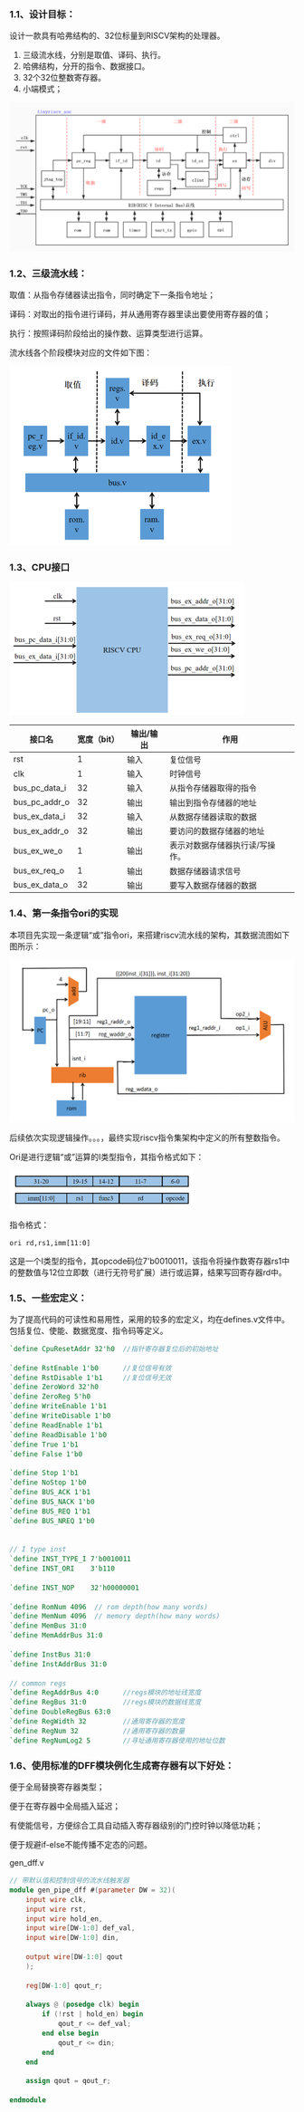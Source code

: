 ### 1.1、设计目标：

设计一款具有哈弗结构的、32位标量到RISCV架构的处理器。

1. 三级流水线，分别是取值、译码、执行。
2. 哈佛结构，分开的指令、数据接口。
3. 32个32位整数寄存器。
4. 小端模式；

![](../graphics/riscv架构图.jpg)

### 1.2、三级流水线：

取值：从指令存储器读出指令，同时确定下一条指令地址；

译码：对取出的指令进行译码，并从通用寄存器里读出要使用寄存器的值；

执行：按照译码阶段给出的操作数、运算类型进行运算。

流水线各个阶段模块对应的文件如下图：

 <img src="../graphics/流水线各个阶段模块.png" alt="1667092043781" style="zoom:50%;" />



### 1.3、CPU接口

<img src="../graphics/CPU接口.jpg" alt="img" style="zoom: 50%;" /> 

| 接口名        | 宽度（bit） | 输出/输出 | 作用                            |
| ------------- | ----------- | --------- | ------------------------------- |
| rst           | 1           | 输入      | 复位信号                        |
| clk           | 1           | 输入      | 时钟信号                        |
| bus_pc_data_i | 32          | 输入      | 从指令存储器取得的指令          |
| bus_pc_addr_o | 32          | 输出      | 输出到指令存储器的地址          |
| bus_ex_data_i | 32          | 输入      | 从数据存储器读取的数据          |
| bus_ex_addr_o | 32          | 输出      | 要访问的数据存储器的地址        |
| bus_ex_we_o   | 1           | 输出      | 表示对数据存储器执行读/写操作。 |
| bus_ex_req_o  | 1           | 输出      | 数据存储器请求信号              |
| bus_ex_data_o | 32          | 输出      | 要写入数据存储器的数据          |

### 1.4、第一条指令ori的实现

本项目先实现一条逻辑“或”指令ori，来搭建riscv流水线的架构，其数据流图如下图所示：

<img src="../graphics/ori指令数据流图.png" alt="1667091296922" style="zoom: 50%;" />

后续依次实现逻辑操作。。。，最终实现riscv指令集架构中定义的所有整数指令。

Ori是进行逻辑“或”运算的I类型指令，其指令格式如下：

<img src="../graphics/I类型指令.jpg" alt="img" style="zoom:50%;" /> 

指令格式：

```
ori rd,rs1,imm[11:0]
```

这是一个I类型的指令，其opcode码位7'b0010011，该指令将操作数寄存器rs1中的整数值与12位立即数（进行无符号扩展）进行或运算，结果写回寄存器rd中。

 

### 1.5、一些宏定义：

​		为了提高代码的可读性和易用性，采用的较多的宏定义，均在defines.v文件中。包括复位、使能、数据宽度、指令码等定义。

```Verilog
`define CpuResetAddr 32'h0  //指针寄存器复位后的初始地址

`define RstEnable 1'b0		//复位信号有效
`define RstDisable 1'b1		//复位信号无效
`define ZeroWord 32'h0
`define ZeroReg 5'h0
`define WriteEnable 1'b1
`define WriteDisable 1'b0
`define ReadEnable 1'b1
`define ReadDisable 1'b0
`define True 1'b1
`define False 1'b0

`define Stop 1'b1
`define NoStop 1'b0
`define BUS_ACK 1'b1
`define BUS_NACK 1'b0
`define BUS_REQ 1'b1
`define BUS_NREQ 1'b0


// I type inst
`define INST_TYPE_I 7'b0010011
`define INST_ORI    3'b110

`define INST_NOP    32'h00000001

`define RomNum 4096  // rom depth(how many words)
`define MemNum 4096  // memory depth(how many words)
`define MemBus 31:0
`define MemAddrBus 31:0

`define InstBus 31:0
`define InstAddrBus 31:0

// common regs
`define RegAddrBus 4:0		//regs模块的地址线宽度
`define RegBus 31:0			//regs模块的数据线宽度
`define DoubleRegBus 63:0
`define RegWidth 32			//通用寄存器的宽度
`define RegNum 32        	//通用寄存器的数量
`define RegNumLog2 5		//寻址通用寄存器使用的地址位数

```



### 1.6、使用标准的DFF模块例化生成寄存器有以下好处：

便于全局替换寄存器类型；

便于在寄存器中全局插入延迟；

有使能信号，方便综合工具自动插入寄存器级别的门控时钟以降低功耗；

便于规避if-else不能传播不定态的问题。

gen_dff.v

```Verilog
// 带默认值和控制信号的流水线触发器
module gen_pipe_dff #(parameter DW = 32)(
    input wire clk,
    input wire rst,
    input wire hold_en,
    input wire[DW-1:0] def_val,
    input wire[DW-1:0] din,
    
    output wire[DW-1:0] qout
    );

    reg[DW-1:0] qout_r;

    always @ (posedge clk) begin
        if (!rst | hold_en) begin
            qout_r <= def_val;
        end else begin
            qout_r <= din;
        end
    end

    assign qout = qout_r;

endmodule
```

